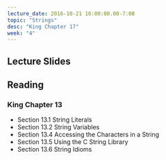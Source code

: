 ```yaml
---
lecture_date: 2016-10-21 10:00:00.00-7:00
topic: "Strings"
desc: "King Chapter 17"
week: "4"
---
```


## Lecture Slides

## Reading

### King Chapter 13 

* Section 13.1 String Literals
* Section 13.2 String Variables
* Section 13.4 Accessing the Characters in a String
* Section 13.5 Using the C String Library
* Section 13.6 String Idioms